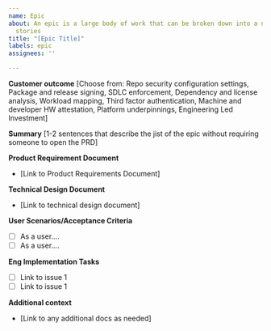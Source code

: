 ```yaml
---
name: Epic
about: An epic is a large body of work that can be broken down into a number of smaller
  stories
title: "[Epic Title]"
labels: epic
assignees: ''

---
```


**Customer outcome**
[Choose from: Repo security configuration settings, Package and release signing, SDLC enforcement, Dependency and license analysis, Workload mapping, Third factor authentication, Machine and developer HW attestation, Platform underpinnings, Engineering Led Investment]

**Summary** 
[1-2 sentences that describe the jist of the epic without requiring someone to open the PRD]

**Product Requirement Document**

- [Link to Product Requirements Document]

**Technical Design Document**

- [Link to technical design document]

**User Scenarios/Acceptance Criteria**

- [ ] As a user....
- [ ] As a user....

**Eng Implementation Tasks** 
- [ ] Link to issue 1
- [ ] Link to issue 1

**Additional context**

- [Link to any additional docs as needed]
